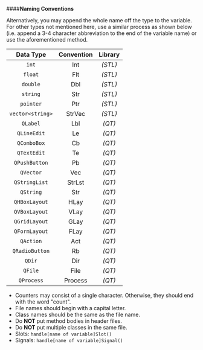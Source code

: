 ####**Naming Conventions**

Alternatively, you may append the whole name off the type to the variable.  For other types not mentioned here, use a similar process as shown below (i.e. append a 3-4 character abbreviation to the end of the variable name) or use the aforementioned method. 

|  Data Type           | Convention | Library |
|:--------------------:|:----------:|:-------:|
| ```int```            | Int        | *(STL)* |
| ```float```          | Flt        | *(STL)* |
| ```double```         | Dbl        | *(STL)* |
| ```string```         | Str        | *(STL)* |
| ```pointer```        | Ptr        | *(STL)* |
| ```vector<string>``` | StrVec     | *(STL)* |
| ```QLabel```         | Lbl        | *(QT)*  |
| ```QLineEdit```      | Le         | *(QT)*  |
| ```QComboBox```      | Cb         | *(QT)*  |
| ```QTextEdit```      | Te         | *(QT)*  |
| ```QPushButton```    | Pb         | *(QT)*  |
| ```QVector```        | Vec        | *(QT)*  |
| ```QStringList```    | StrLst     | *(QT)*  |
| ```QString```        | Str        | *(QT)*  |
| ```QHBoxLayout```    | HLay       | *(QT)*  |
| ```QVBoxLayout```    | VLay       | *(QT)*  |
| ```QGridLayout```    | GLay       | *(QT)*  |
| ```QFormLayout```    | FLay       | *(QT)*  |
| ```QAction```        | Act        | *(QT)*  |
| ```QRadioButton```   | Rb         | *(QT)*  |
| ```QDir```           | Dir        | *(QT)*  |
| ```QFile```          | File       | *(QT)*  |
| ```QProcess```       | Process    | *(QT)*  |

- Counters may consist of a single character.  Otherwise, they should end with the word "count".
- File names should begin with a capital letter.
- Class names should be the same as the file name.
- Do **NOT** put method bodies in header files.
- Do **NOT** put multiple classes in the same file.
- Slots: ```handle[name of variable]Slot()```
- Signals: ```handle[name of variable]Signal()```


